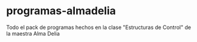 # programas-almadelia
Todo el pack de programas hechos en la clase "Estructuras de Control" de la maestra Alma Delia
